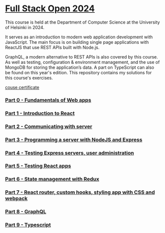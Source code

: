 # [Full Stack Open 2024](https://fullstackopen.com/en/)

This course is held at the Department of Computer Science at the University of Helsinki in 2024.

It serves as an introduction to modern web application development with JavaScript. The main focus is on building single page applications with ReactJS that use REST APIs built with Node.js.

GraphQL, a modern alternative to REST APIs is also covered by this course. As well as testing, configuration & environment management, and the use of MongoDB for storing the application’s data. A part on TypeScript can also be found on this year's edition. This repository contains my solutions for this course's exercises.

[couse certificate](https://studies.cs.helsinki.fi/stats/api/certificate/fullstackopen/en/1ad4fda29fe7d9295fa0fb034c786d1b)

### [Part 0 - Fundamentals of Web apps](./part0)

### [Part 1 - Introduction to React](./part1)

### [Part 2 - Communicating with server](./part2)

### [Part 3 - Programming a server with NodeJS and Express](./part3)

### [Part 4 - Testing Express servers, user administration](./part4)

### [Part 5 - Testing React apps](./part5)

### [Part 6 - State management with Redux](./part6)

### [Part 7 - React router, custom hooks, styling app with CSS and webpack](./part7)

### [Part 8 - GraphQL](./part8)

### [Part 9 - Typescript](./part9)
